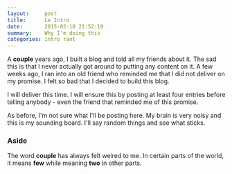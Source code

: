 ```yaml
---
layout:     post
title:      Le Intro
date:       2015-02-10 21:52:19
summary:    Why I'm doing this
categories: intro rant
---
```


A __couple__ years ago, I built a blog and told all my friends about it. The sad this is that I never actually got around to putting any content on it. A few weeks ago, I ran into an old friend who reminded me that I did not deliver on my promise. I felt so bad that I decided to build this blog.

I will deliver this time. I will ensure this by posting at least four entries before telling anybody - even the friend that reminded me of this promise. 

As before, I'm not sure what I'll be posting here. My brain is very noisy and this is my sounding board. I'll say random things and see what sticks.

### Aside
The word __couple__ has always felt weired to me. In certain parts of the world, it means __few__ while meaning __two__ in other parts.